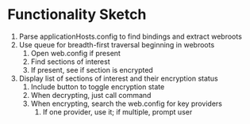 # Functionality Sketch
1. Parse applicationHosts.config to find bindings and extract webroots
2. Use queue for breadth-first traversal beginning in webroots
	1. Open web.config if present
	2. Find sections of interest
	3. If present, see if section is encrypted
3. Display list of sections of interest and their encryption status
	1. Include button to toggle encryption state
	2. When decrypting, just call command
	3. When encrypting, search the web.config for key providers
		1. If one provider, use it; if multiple, prompt user
